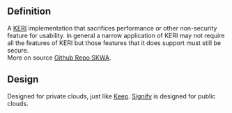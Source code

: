 ## Definition
A [KERI](keri) implementation that sacrifices performance or other non-security feature for usability. In general a narrow application of KERI may not require all the features of KERI but those features that it does support must still be secure.\
More on source [Github Repo SKWA](https://github.com/WebOfTrust/skwa).

## Design
Designed for private clouds, just like [Keep](Keep). [Signify](signify) is designed for public clouds.
